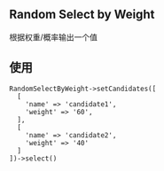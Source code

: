 Random Select by Weight
---------

根据权重/概率输出一个值

## 使用

```
RandomSelectByWeight->setCandidates([
  [
    'name' => 'candidate1',
    'weight' => '60',
  ],
  [
    'name' => 'candidate2',
    'weight' => '40'
  ]
])->select()
```
